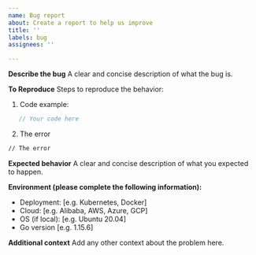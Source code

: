 ```yaml
---
name: Bug report
about: Create a report to help us improve
title: ''
labels: bug
assignees: ''

---
```


**Describe the bug**
A clear and concise description of what the bug is.

**To Reproduce**
Steps to reproduce the behavior:
1. Code example:
```go
   // Your code here
```
2. The error
```bash
// The error 
```

**Expected behavior**
A clear and concise description of what you expected to happen.

**Environment (please complete the following information):**
- Deployment: [e.g. Kubernetes, Docker]
- Cloud: [e.g. Alibaba, AWS, Azure, GCP] 
- OS (if local): [e.g. Ubuntu 20.04]
- Go version [e.g.  1.15.6]

**Additional context**
Add any other context about the problem here.

